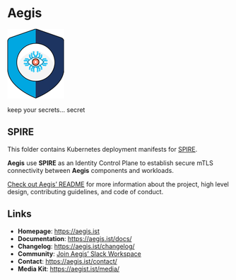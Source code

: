 # Aegis

![Aegis](assets/aegis-icon.png "Aegis")

keep your secrets… secret

## SPIRE

This folder contains Kubernetes deployment manifests for [SPIRE][spire].

**Aegis** use **SPIRE** as an Identity Control Plane to establish secure
mTLS connectivity between **Aegis** components and workloads.

[spire]: https://spiffe.io "SPIFFE: Secure Production Identity Framework for Everyone"

[Check out Aegis’ README][aegis-readme] for more information about the project,
high level design, contributing guidelines, and code of conduct.

[aegis]: https://github.com/zerotohero-dev/aegis "Aegis"
[aegis-readme]: https://github.com/zerotohero-dev/aegis/blob/main/README.md "Aegis README"

## Links

* **Homepage**: <https://aegis.ist>
* **Documentation**: <https://aegis.ist/docs/>
* **Changelog**: <https://aegis.ist/changelog/>
* **Community**: [Join Aegis’ Slack Workspace][slack-invite]
* **Contact**: <https://aegis.ist/contact/>
* **Media Kit**: <https://aegist.ist/media/>

[slack-invite]: https://join.slack.com/t/aegis-6n41813/shared_invite/zt-1myzqdi6t-jTvuRd1zDLbHX0gN8VkCqg "Join aegis.slack.com"
